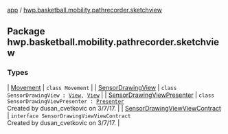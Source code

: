 [app](../index.md) / [hwp.basketball.mobility.pathrecorder.sketchview](.)

## Package hwp.basketball.mobility.pathrecorder.sketchview

### Types

| [Movement](-movement/index.md) | `class Movement` |
| [SensorDrawingView](-sensor-drawing-view/index.md) | `class SensorDrawingView : `[`View`](https://developer.android.com/reference/android/view/View.html)`, `[`View`](-sensor-drawing-view-view-contract/-view/index.md) |
| [SensorDrawingViewPresenter](-sensor-drawing-view-presenter/index.md) | `class SensorDrawingViewPresenter : `[`Presenter`](-sensor-drawing-view-view-contract/-presenter/index.md)<br>Created by dusan_cvetkovic on 3/7/17. |
| [SensorDrawingViewViewContract](-sensor-drawing-view-view-contract/index.md) | `interface SensorDrawingViewViewContract`<br>Created by dusan_cvetkovic on 3/7/17. |

